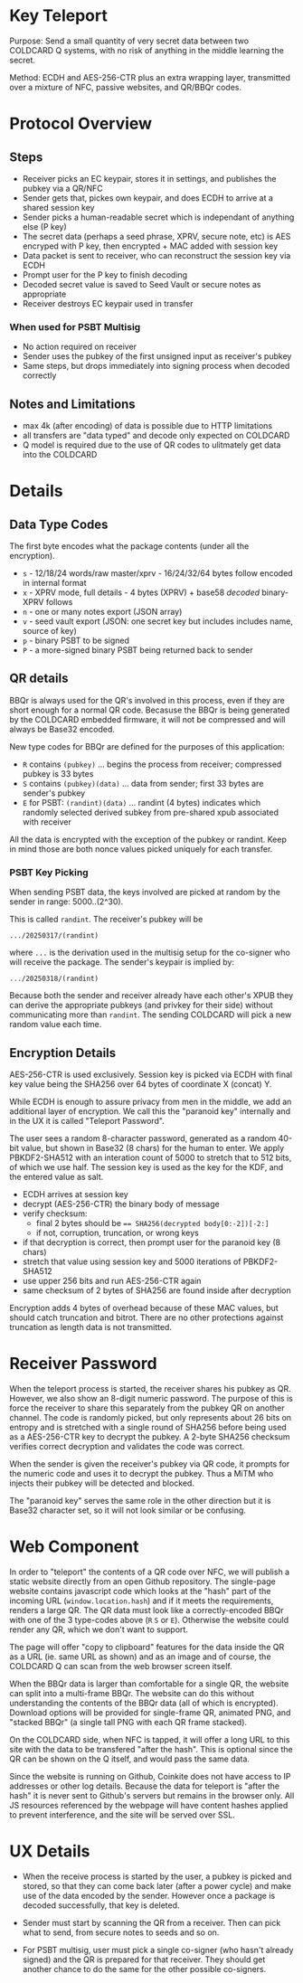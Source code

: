 
# Key Teleport

Purpose: Send a small quantity of very secret data between two COLDCARD Q systems, with
no risk of anything in the middle learning the secret.

Method: ECDH and AES-256-CTR plus an extra wrapping layer, transmitted over a mixture of
NFC, passive websites, and QR/BBQr codes.

# Protocol Overview

## Steps

- Receiver picks an EC keypair, stores it in settings, and publishes the pubkey via a QR/NFC
- Sender gets that, pickes own keypair, and does ECDH to arrive at a shared session key
- Sender picks a human-readable secret which is independant of anything else (P key)
- The secret data (perhaps a seed phrase, XPRV, secure note, etc) is AES encryped with P key,
  then encrypted + MAC added with session key
- Data packet is sent to receiver, who can reconstruct the session key via ECDH
- Prompt user for the P key to finish decoding
- Decoded secret value is saved to Seed Vault or secure notes as appropriate
- Receiver destroys EC keypair used in transfer

### When used for PSBT Multisig

- No action required on receiver
- Sender uses the pubkey of the first unsigned input as receiver's pubkey
- Same steps, but drops immediately into signing process when decoded correctly

## Notes and Limitations

- max 4k (after encoding) of data is possible due to HTTP limitations
- all transfers are "data typed" and decode only expected on COLDCARD
- Q model is required due to the use of QR codes to ulitmately get data into the COLDCARD


# Details

## Data Type Codes

The first byte encodes what the package contents (under all the encryption).

- `s` - 12/18/24 words/raw master/xprv - 16/24/32/64 bytes follow encoded in internal format
- `x` - XPRV mode, full details - 4 bytes (XPRV) + base58 *decoded* binary-XPRV follows
- `n` - one or many notes export (JSON array)
- `v` - seed vault export (JSON: one secret key but includes includes name, source of key)
- `p` - binary PSBT to be signed
- `P` - a more-signed binary PSBT being returned back to sender

## QR details

BBQr is always used for the QR's involved in this process, even if
they are short enough for a normal QR code. Becasuse the BBQr is
being generated by the COLDCARD embedded firmware, it will not be
compressed and will always be Base32 encoded.

New type codes for BBQr are defined for the purposes of this application:

- `R` contains `(pubkey)` ... begins the process from receiver; compressed pubkey is 33 bytes
- `S` contains `(pubkey)(data)` ... data from sender; first 33 bytes are sender's pubkey
- `E` for PSBT: `(randint)(data)` ... randint (4 bytes) indicates which randomly
  selected derived subkey from pre-shared xpub associated with receiver

All the data is encrypted with the exception of the pubkey or randint. Keep in mind
those are both nonce values picked uniquely for each transfer.

### PSBT Key Picking

When sending PSBT data, the keys involved are picked at random by the sender in range:
    5000..(2^30).

This is called `randint`. The receiver's pubkey will be

    .../20250317/(randint)

where `...` is the derivation used in the multisig setup for the co-signer who will
receive the package. The sender's keypair is implied by:

    .../20250318/(randint)

Because both the sender and receiver already have each other's XPUB they can derive
the appropriate pubkeys (and privkey for their side) without communicating 
more than `randint`. The sending COLDCARD will pick a new random value each time.

## Encryption Details

AES-256-CTR is used exclusively. Session key is picked via ECDH with final
key value being the SHA256 over 64 bytes of coordinate X (concat) Y.

While ECDH is enough to assure privacy from men in the middle, we
add an additional layer of encryption. We call this the "paranoid key" internally
and in the UX it is called "Teleport Password".

The user sees a random 8-character password, generated as a random 40-bit value, but
shown in Base32 (8 chars) for the human to enter. We apply PBKDF2-SHA512 with
an interation count of 5000 to stretch that to 512 bits, of which we use half.
The session key is used as the key for the KDF, and the entered value as salt.

- ECDH arrives at session key
- decrypt (AES-256-CTR) the binary body of message
- verify checksum:
    - final 2 bytes should be `== SHA256(decrypted body[0:-2])[-2:]`
    - if not, corruption, truncation, or wrong keys
- if that decryption is correct, then prompt user for the paranoid key (8 chars)
- stretch that value using session key and 5000 iterations of PBKDF2-SHA512
- use upper 256 bits and run AES-256-CTR again
- same checksum of 2 bytes of SHA256 are found inside after decryption

Encryption adds 4 bytes of overhead because of these MAC values, 
but should catch truncation and bitrot. There are no other
protections against truncation as length data is not transmitted.

# Receiver Password

When the teleport process is started, the receiver shares his pubkey
as QR. However, we also show an 8-digit numeric password. The
purpose of this is force the receiver to share this separately from
the pubkey QR on another channel. The code is randomly picked, but
only represents about 26 bits on entropy and is stretched with
a single round of SHA256 before being used as a AES-256-CTR key
to decrypt the pubkey. A 2-byte SHA256 checksum verifies correct
decryption and validates the code was correct.

When the sender is given the receiver's pubkey via QR code, it
prompts for the numeric code and uses it to decrypt the pubkey.
Thus a MiTM who injects their pubkey will be detected and blocked.

The "paranoid key" serves the same role in the other direction but
it is Base32 character set, so it will not look similar or be
confusing.

# Web Component

In order to "teleport" the contents of a QR code over NFC, we will
publish a static website directly from an open Github repository.
The single-page website contains javascript code which looks at the
"hash" part of the incoming URL (`window.location.hash`) and if it
meets the requirements, renders a large QR. The QR data must look like
a correctly-encoded BBQr with one of the 3 type-codes above (`R` `S` or `E`).
Otherwise the website could render any QR, which we don't want to
support.

The page will offer "copy to clipboard" features for the data inside
the QR as a URL (ie. same URL as shown) and as an image and of course,
the COLDCARD Q can scan from the web browser screen itself.

When the BBQr data is larger than comfortable for a single QR, the
website can split into a multi-frame BBQr. The website can
do this without understanding the contents of the BBQr data (all
of which is encrypted). Download options will be provided for
single-frame QR, animated PNG, and "stacked BBQr" (a single tall
PNG with each QR frame stacked).

On the COLDCARD side, when NFC is tapped, it will offer a long URL
to this site with the data to be transfered "after the hash".  This
is optional since the QR can be shown on the Q itself, and would
pass the same data.

Since the website is running on Github, Coinkite does not have
access to IP addresses or other log details. Because the data for
teleport is "after the hash" it is never sent to Github's servers
but remains in the browser only. All JS resources referenced by the
webpage will have content hashes applied to prevent interference,
and the site will be served over SSL.

# UX Details

- When the receive process is started by the user, a pubkey is picked
  and stored, so that they can come back later (after a power cycle)
  and make use of the data encoded by the sender. However once a package
  is decoded successfully, that key is deleted.

- Sender must start by scanning the QR from a receiver. Then can pick what
  to send, from secure notes to seeds and so on.

- For PSBT multisig, user must pick a single co-signer (who hasn't already
  signed) and the QR is prepared for that receiver. They should get another
  chance to do the same for the other possible co-signers.


